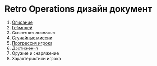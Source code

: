 # Retro Operations дизайн документ

1. [Описание](description.md)
2. [Геймплей](gameplay.md)
3. Сюжетная кампания
4. [Случайные миссии](random_missions.md)
5. [Прогрессия игрока](progression.md)
6. [Достижения](achievements.md)
7. Оружие и снаряжение
8. Характеристики игрока